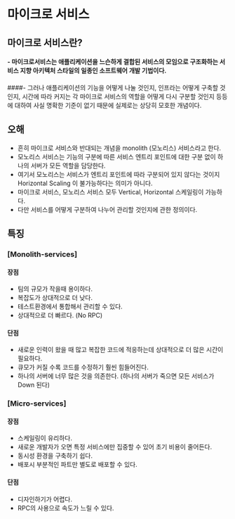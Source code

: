 마이크로 서비스
===

## 마이크로 서비스란?
#### - 마이크로서비스는 애플리케이션을 느슨하게 결합된 서비스의 모임으로 구조화하는 서비스 지향 아키텍처 스타일의 일종인 소프트웨어 개발 기법이다.
####- 그러나 애플리케이션의 기능을 어떻게 나눌 것인지, 인프라는 어떻게 구축할 것인지, 시간에 따라 커지는 각 마이크로 서비스의 역할을 어떻게 다시 구분할 것인지 등등 에 대하여 사실 명확한 기준이 없기 때문에 실제로는 상당히 모호한 개념이다.

## 오해
- 흔히 마이크로 서비스와 반대되는 개념을 monolith (모노리스) 서비스라고 한다.
- 모노리스 서비스는 기능의 구분에 따른 서비스 엔트리 포인트에 대한 구분 없이 하나의 서버가 모든 역할을 담당한다.
- 여기서 모노리스는 서비스가 엔트리 포인트에 따라 구분되어 있지 않다는 것이지 Horizontal Scaling 이 불가능하다는 의미가 아니다.
- 마이크로 서비스, 모노리스 서비스 모두 Vertical, Horizontal 스케일링이 가능하다.
- 다만 서비스를 어떻게 구분하여 나누어 관리할 것인지에 관한 정의이다.


## 특징
### [Monolith-services]

#### 장점
- 팀의 규모가 작을때 용이하다.
- 복잡도가 상대적으로 더 낮다.
- 테스트환경에서 통합해서 관리할 수 있다.
- 상대적으로 더 빠르다. (No RPC)

#### 단점
- 새로운 인력이 왔을 때 많고 복잡한 코드에 적응하는데 상대적으로 더 많은 시간이 필요하다.
- 큐모가 커질 수록 코드를 수정하기 훨씬 힘들어진다.
- 하나의 서버에 너무 많은 것을 의존한다. (하나의 서버가 죽으면 모든 서비스가 Down 된다)

### [Micro-services]
#### 장점
- 스케일링이 유리하다.
- 새로운 개발자가 오면 특정 서비스에만 집중할 수 있어 초기 비용이 줄어든다.
- 동시성 환경을 구축하기 쉽다.
- 배포시 부분적인 파트만 별도로 배포할 수 있다.

#### 단점
- 디자인하기가 어렵다.
- RPC의 사용으로 속도가 느릴 수 있다.
